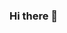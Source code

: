 ### Hi there 👋

<!--
**MatthewDada/MatthewDada** is a ✨ _special_ ✨ repository because its `README.md` (this file) appears on your GitHub profile.


- 🔭 I’m currently working on improving my Data Analysis/ Dada Science skills 
- 🌱 I’m currently learning Machine Learning models
- 👯 I’m looking to collaborate on projects that align with my scope of study
- 🤔 I’m looking for help with how to succeed well in this career path
- 📫 How to reach me: matthewdada77@gmail.com
- ⚡ Fun fact: I love playing chess, watching football, and tutoring.
-->
